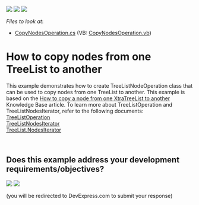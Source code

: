 <!-- default badges list -->
[![](https://img.shields.io/badge/Open_in_DevExpress_Support_Center-FF7200?style=flat-square&logo=DevExpress&logoColor=white)](https://supportcenter.devexpress.com/ticket/details/E3164)
[![](https://img.shields.io/badge/📖_How_to_use_DevExpress_Examples-e9f6fc?style=flat-square)](https://docs.devexpress.com/GeneralInformation/403183)
[![](https://img.shields.io/badge/💬_Leave_Feedback-feecdd?style=flat-square)](#does-this-example-address-your-development-requirementsobjectives)
<!-- default badges end -->
<!-- default file list -->
*Files to look at*:

* [CopyNodesOperation.cs](./CS/CopyNodesExample/CopyNodesOperation.cs) (VB: [CopyNodesOperation.vb](./VB/CopyNodesExample/CopyNodesOperation.vb))
<!-- default file list end -->
# How to copy nodes from one TreeList to another


<p>This example demonstrates how to create TreeListNodeOperation class that can be used to copy nodes from one TreeList to another. This example is based on the <a href="https://www.devexpress.com/Support/Center/p/A411">How to copy a node from one XtraTreeList to another</a> Knowledge Base article. To learn more about TreeListOperation and TreeListNodesIterator, refer to the following documents:<br />
<a href="http://documentation.devexpress.com/#WindowsForms/clsDevExpressXtraTreeListNodesOperationsTreeListOperationtopic"><u>TreeListOperation</u></a><br />
<a href="http://documentation.devexpress.com/#WindowsForms/clsDevExpressXtraTreeListNodesOperationsTreeListNodesIteratortopic"><u>TreeListNodesIterator</u></a><br />
<a href="http://documentation.devexpress.com/#WindowsForms/DevExpressXtraTreeListTreeList_NodesIteratortopic"><u>TreeList.NodesIterator</u></a></p>

<br/>


<!-- feedback -->
## Does this example address your development requirements/objectives?

[<img src="https://www.devexpress.com/support/examples/i/yes-button.svg"/>](https://www.devexpress.com/support/examples/survey.xml?utm_source=github&utm_campaign=winforms-treelist-copy-nodes-to-another-treelist&~~~was_helpful=yes) [<img src="https://www.devexpress.com/support/examples/i/no-button.svg"/>](https://www.devexpress.com/support/examples/survey.xml?utm_source=github&utm_campaign=winforms-treelist-copy-nodes-to-another-treelist&~~~was_helpful=no)

(you will be redirected to DevExpress.com to submit your response)
<!-- feedback end -->
